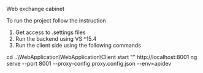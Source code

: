 Web exchange cabinet


To run the project follow the instruction

1. Get access to .settings files
2. Run the backend using VS ^15.4
3. Run the client side using the following commands

cd ..\WebApplication\WebApplication\Client
start "" http://localhost:8001
ng serve --port 8001 --proxy-config proxy.config.json --env=apidev




